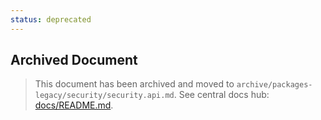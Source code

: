```yaml
---
status: deprecated
---
```


## Archived Document

> This document has been archived and moved to `archive/packages-legacy/security/security.api.md`.
> See central docs hub: [docs/README.md](../../docs/README.md).
